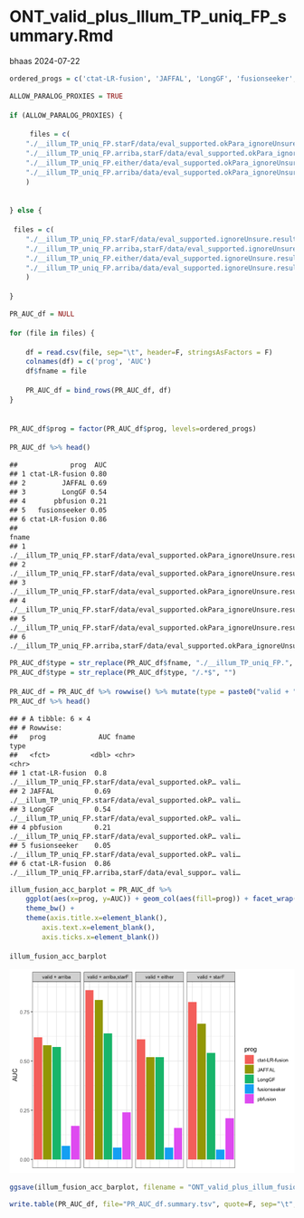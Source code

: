 ONT_valid_plus_Illum_TP_uniq_FP_summary.Rmd
================
bhaas
2024-07-22

``` r
ordered_progs = c('ctat-LR-fusion', 'JAFFAL', 'LongGF', 'fusionseeker', 'pbfusion')
```

``` r
ALLOW_PARALOG_PROXIES = TRUE

if (ALLOW_PARALOG_PROXIES) {
    
     files = c(
    "./__illum_TP_uniq_FP.starF/data/eval_supported.okPara_ignoreUnsure.results.scored.PR.AUC",
    "./__illum_TP_uniq_FP.arriba,starF/data/eval_supported.okPara_ignoreUnsure.results.scored.PR.AUC",
    "./__illum_TP_uniq_FP.either/data/eval_supported.okPara_ignoreUnsure.results.scored.PR.AUC",
    "./__illum_TP_uniq_FP.arriba/data/eval_supported.okPara_ignoreUnsure.results.scored.PR.AUC"
    )
    
    
} else {

 files = c(
    "./__illum_TP_uniq_FP.starF/data/eval_supported.ignoreUnsure.results.scored.PR.AUC",
    "./__illum_TP_uniq_FP.arriba,starF/data/eval_supported.ignoreUnsure.results.scored.PR.AUC",
    "./__illum_TP_uniq_FP.either/data/eval_supported.ignoreUnsure.results.scored.PR.AUC",
    "./__illum_TP_uniq_FP.arriba/data/eval_supported.ignoreUnsure.results.scored.PR.AUC"
    )
 
}
```

``` r
PR_AUC_df = NULL

for (file in files) {
    
    df = read.csv(file, sep="\t", header=F, stringsAsFactors = F)
    colnames(df) = c('prog', 'AUC')
    df$fname = file

    PR_AUC_df = bind_rows(PR_AUC_df, df)
}


PR_AUC_df$prog = factor(PR_AUC_df$prog, levels=ordered_progs)

PR_AUC_df %>% head()
```

    ##             prog  AUC
    ## 1 ctat-LR-fusion 0.80
    ## 2         JAFFAL 0.69
    ## 3         LongGF 0.54
    ## 4       pbfusion 0.21
    ## 5   fusionseeker 0.05
    ## 6 ctat-LR-fusion 0.86
    ##                                                                                             fname
    ## 1        ./__illum_TP_uniq_FP.starF/data/eval_supported.okPara_ignoreUnsure.results.scored.PR.AUC
    ## 2        ./__illum_TP_uniq_FP.starF/data/eval_supported.okPara_ignoreUnsure.results.scored.PR.AUC
    ## 3        ./__illum_TP_uniq_FP.starF/data/eval_supported.okPara_ignoreUnsure.results.scored.PR.AUC
    ## 4        ./__illum_TP_uniq_FP.starF/data/eval_supported.okPara_ignoreUnsure.results.scored.PR.AUC
    ## 5        ./__illum_TP_uniq_FP.starF/data/eval_supported.okPara_ignoreUnsure.results.scored.PR.AUC
    ## 6 ./__illum_TP_uniq_FP.arriba,starF/data/eval_supported.okPara_ignoreUnsure.results.scored.PR.AUC

``` r
PR_AUC_df$type = str_replace(PR_AUC_df$fname, "./__illum_TP_uniq_FP.", "")
PR_AUC_df$type = str_replace(PR_AUC_df$type, "/.*$", "")

PR_AUC_df = PR_AUC_df %>% rowwise() %>% mutate(type = paste0("valid + ", type))
PR_AUC_df %>% head()
```

    ## # A tibble: 6 × 4
    ## # Rowwise: 
    ##   prog             AUC fname                                               type 
    ##   <fct>          <dbl> <chr>                                               <chr>
    ## 1 ctat-LR-fusion  0.8  ./__illum_TP_uniq_FP.starF/data/eval_supported.okP… vali…
    ## 2 JAFFAL          0.69 ./__illum_TP_uniq_FP.starF/data/eval_supported.okP… vali…
    ## 3 LongGF          0.54 ./__illum_TP_uniq_FP.starF/data/eval_supported.okP… vali…
    ## 4 pbfusion        0.21 ./__illum_TP_uniq_FP.starF/data/eval_supported.okP… vali…
    ## 5 fusionseeker    0.05 ./__illum_TP_uniq_FP.starF/data/eval_supported.okP… vali…
    ## 6 ctat-LR-fusion  0.86 ./__illum_TP_uniq_FP.arriba,starF/data/eval_suppor… vali…

``` r
illum_fusion_acc_barplot = PR_AUC_df %>% 
    ggplot(aes(x=prog, y=AUC)) + geom_col(aes(fill=prog)) + facet_wrap(~type, ncol=4) +
    theme_bw() +
    theme(axis.title.x=element_blank(),
        axis.text.x=element_blank(),
        axis.ticks.x=element_blank())

illum_fusion_acc_barplot 
```

![](valid_plus_Illum_TP_uniq_FP_summary_files/figure-gfm/unnamed-chunk-5-1.png)<!-- -->

``` r
ggsave(illum_fusion_acc_barplot, filename = "ONT_valid_plus_illum_fusion_accuracy_barplot.svg", width=7, height=3.5)
```

``` r
write.table(PR_AUC_df, file="PR_AUC_df.summary.tsv", quote=F, sep="\t", row.names=F)
```
